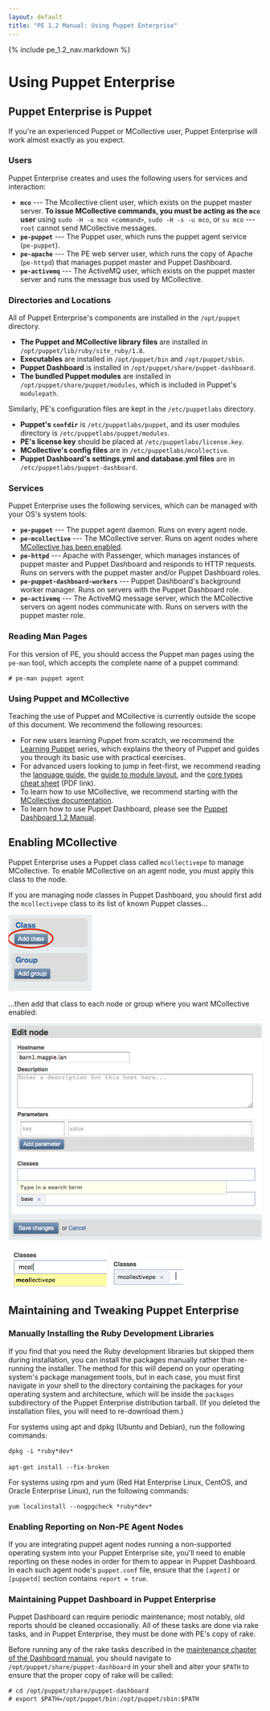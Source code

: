 ```yaml
---
layout: default
title: "PE 1.2 Manual: Using Puppet Enterprise"
---
```


{% include pe_1.2_nav.markdown %}

Using Puppet Enterprise
=======================


Puppet Enterprise is Puppet
------

If you're an experienced Puppet or MCollective user, Puppet Enterprise will work almost exactly as you expect. 

### Users

Puppet Enterprise creates and uses the following users for services and interaction:

- **`mco`** --- The Mcollective client user, which exists on the puppet master server. **To issue MCollective commands, you must be acting as the `mco` user** using `sudo -H -u mco <command>`, `sudo -H -s -u mco`, or `su mco` --- `root` cannot send MCollective messages.
- **`pe-puppet`** --- The Puppet user, which runs the puppet agent service (`pe-puppet`).
- **`pe-apache`** --- The PE web server user, which runs the copy of Apache (`pe-httpd`) that manages puppet master and Puppet Dashboard.
- **`pe-activemq`** --- The ActiveMQ user, which exists on the puppet master server and runs the message bus used by MCollective.

### Directories and Locations

All of Puppet Enterprise's components are installed in the `/opt/puppet` directory.

* **The Puppet and MCollective library files** are installed in `/opt/puppet/lib/ruby/site_ruby/1.8`.
* **Executables** are installed in `/opt/puppet/bin` and `/opt/puppet/sbin`.
* **Puppet Dashboard** is installed in `/opt/puppet/share/puppet-dashboard`.
* **The bundled Puppet modules** are installed in `/opt/puppet/share/puppet/modules`, which is included in Puppet's `modulepath`. 

Similarly, PE's configuration files are kept in the `/etc/puppetlabs` directory.

* **Puppet's `confdir`** is `/etc/puppetlabs/puppet`, and its user modules directory is `/etc/puppetlabs/puppet/modules`.
* **PE's license key** should be placed at `/etc/puppetlabs/license.key`.
* **MCollective's config files** are in `/etc/puppetlabs/mcollective`. 
* **Puppet Dashboard's settings.yml and database.yml files** are in `/etc/puppetlabs/puppet-dashboard`. 

### Services

Puppet Enterprise uses the following services, which can be managed with your OS's system tools:

- **`pe-puppet`** --- The puppet agent daemon. Runs on every agent node.
- **`pe-mcollective`** --- The MCollective server. Runs on agent nodes where [MCollective has been enabled][enablemco].
- **`pe-httpd`** --- Apache with Passenger, which manages instances of puppet master and Puppet Dashboard and responds to HTTP requests. Runs on servers with the puppet master and/or Puppet Dashboard roles.
- **`pe-puppet-dashboard-workers`** --- Puppet Dashboard's background worker manager. Runs on servers with the Puppet Dashboard role.
- **`pe-activemq`** --- The ActiveMQ message server, which the MCollective servers on agent nodes communicate with. Runs on servers with the puppet master role.

### Reading Man Pages

For this version of PE, you should access the Puppet man pages using the `pe-man` tool, which accepts the complete name of a puppet command:

    # pe-man puppet agent

### Using Puppet and MCollective

Teaching the use of Puppet and MCollective is currently outside the scope of this document. We recommend the following resources:

* For new users learning Puppet from scratch, we recommend the [Learning Puppet][lp] series, which explains the theory of Puppet and guides you through its basic use with practical exercises. 
* For advanced users looking to jump in feet-first, we recommend reading the [language guide][lg], the [guide to module layout][modules], and the [core types cheat sheet][coretypes] (PDF link).
* To learn how to use MCollective, we recommend starting with the [MCollective documentation][mco].
* To learn how to use Puppet Dashboard, please see the [Puppet Dashboard 1.2 Manual][dashboard].

[dashboard]: http://docs.puppetlabs.com/dashboard/manual/1.2
[modules]: http://docs.puppetlabs.com/guides/modules.html
[coretypes]: http://docs.puppetlabs.com/puppet_core_types_cheatsheet.pdf
[lg]: http://docs.puppetlabs.com/guides/language_guide.html
[lp]: http://docs.puppetlabs.com/learning/
[mco]: http://docs.puppetlabs.com/mcollective/index.html
[docs]: http://docs.puppetlabs.com

Enabling MCollective
-----

[enablemco]: #enabling-mcollective

Puppet Enterprise uses a Puppet class called `mcollectivepe` to manage MCollective. To enable MCollective on an agent node, you must apply this class to the node.

If you are managing node classes in Puppet Dashboard, you should first add the `mcollectivepe` class to its list of known Puppet classes...

![Add class button](./images/general/dashboard-addclass.png)

...then add that class to each node or group where you want MCollective enabled:

![Edit node screen](./images/general/dashboard-class-for-node1.png)

![Typing a class name](./images/general/dashboard-class-for-node2.png) ![Selecting a known class](./images/general/dashboard-class-for-node3.png)


Maintaining and Tweaking Puppet Enterprise
-----

### Manually Installing the Ruby Development Libraries

If you find that you need the Ruby development libraries but skipped them during installation, you can install the packages manually rather than re-running the installer. The method for this will depend on your operating system's package management tools, but in each case, you must first navigate in your shell to the directory containing the packages for your operating system and architecture, which will be inside the `packages` subdirectory of the Puppet Enterprise distribution tarball. (If you deleted the installation files, you will need to re-download them.)

For systems using apt and dpkg (Ubuntu and Debian), run the following commands: 

	dpkg -i *ruby*dev* 

	apt-get install --fix-broken

For systems using rpm and yum (Red Hat Enterprise Linux, CentOS, and Oracle Enterprise Linux), run the following commands: 

	yum localinstall --nogpgcheck *ruby*dev* 

### Enabling Reporting on Non-PE Agent Nodes

If you are integrating puppet agent nodes running a non-supported operating system into your Puppet Enterprise site, you'll need to enable reporting on these nodes in order for them to appear in Puppet Dashboard. In each such agent node's `puppet.conf` file, ensure that the `[agent]` or `[puppetd]` section contains `report = true`. 

### Maintaining Puppet Dashboard in Puppet Enterprise

[dashmaint]: http://docs.puppetlabs.com/dashboard/manual/1.2/maintaining.html

Puppet Dashboard can require periodic maintenance; most notably, old reports should be cleaned occasionally. All of these tasks are done via rake tasks, and in Puppet Enterprise, they must be done with PE's copy of rake. 

Before running any of the rake tasks described in the [maintenance chapter of the Dashboard manual][dashmaint], you should navigate to `/opt/puppet/share/puppet-dashboard` in your shell and alter your `$PATH` to ensure that the proper copy of rake will be called:

    # cd /opt/puppet/share/puppet-dashboard
    # export $PATH=/opt/puppet/bin:/opt/puppet/sbin:$PATH

